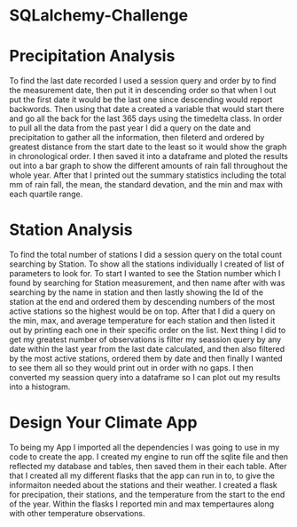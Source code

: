 # SQLalchemy-Challenge

# Precipitation Analysis
  To find the last date recorded I used a session query and order by to find the measurement date, then put it in descending order so that when I out put the first date it would be the last one since descending would report backwords.  Then using that date a created a variable that would start there and go all the back for the last 365 days using the timedelta class.  In order to pull all the data from the past year I did a query on the date and precipitation to gather all the information, then fileterd and ordered by greatest distance from the start date to the least so it would show the graph in chronological order. I then saved it into a dataframe and ploted the results out into a bar graph to show the different amounts of rain fall throughout the whole year.  After that I printed out the summary statistics including the total mm of rain fall, the mean, the standard devation, and the min and max with each quartile range.

# Station Analysis
  To find the total number of stations I did a session query on the total count searching by Station. To show all the stations individually I created of list of parameters to look for.  To start I wanted to see the Station number which I found by searching for Station measurement, and then name after with was searching by the name in station and then lastly showing the Id of the station at the end and ordered them by descending numbers of the most active stations so the highest would be on top.  After that I did a query on the min, max, and average temperature for each station and then listed it out by printing each one in their specific order on the list.  Next thing I did to get my greatest number of observations is filter my seassion query by any date within the last year from the last date calculated, and then also filtered by the most active stations, ordered them by date and then finally I wanted to see them all so they would print out in order with no gaps.  I then converted my seassion query into a dataframe so I can plot out my results into a histogram.

# Design Your Climate App
  To being my App I imported all the dependencies I was going to use in my code to create the app.  I created my engine to run off the sqlite file and then reflected my database and tables, then saved them in their each table. After that I created all my different flasks that the app can run in to, to give the informaiton needed about the stations and their weather. I created a flask for precipation, their stations, and the temperature from the start to the end of the year.  Within the flasks I reported min and max tempertaures along with other temperature observations.
